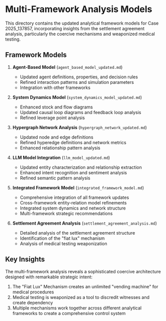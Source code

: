 # Multi-Framework Analysis Models

This directory contains the updated analytical framework models for Case 2025_137857, incorporating insights from the settlement agreement analysis, particularly the coercive mechanisms and weaponized medical testing.

## Framework Models

1. **Agent-Based Model** (`agent_based_model_updated.md`)
   - Updated agent definitions, properties, and decision rules
   - Refined interaction patterns and simulation parameters
   - Integration with other frameworks

2. **System Dynamics Model** (`system_dynamics_model_updated.md`)
   - Enhanced stock and flow diagrams
   - Updated causal loop diagrams and feedback loop analysis
   - Refined leverage point analysis

3. **Hypergraph Network Analysis** (`hypergraph_network_updated.md`)
   - Updated node and edge definitions
   - Refined hyperedge definitions and network metrics
   - Enhanced relationship pattern analysis

4. **LLM Model Integration** (`llm_model_updated.md`)
   - Updated entity characterization and relationship extraction
   - Enhanced intent recognition and sentiment analysis
   - Refined semantic pattern analysis

5. **Integrated Framework Model** (`integrated_framework_model.md`)
   - Comprehensive integration of all framework updates
   - Cross-framework entity-relation model refinements
   - Integrated system dynamics and network structure
   - Multi-framework strategic recommendations

6. **Settlement Agreement Analysis** (`settlement_agreement_analysis.md`)
   - Detailed analysis of the settlement agreement structure
   - Identification of the "fiat lux" mechanism
   - Analysis of medical testing weaponization

## Key Insights

The multi-framework analysis reveals a sophisticated coercive architecture designed with remarkable strategic intent:

1. The "Fiat Lux" Mechanism creates an unlimited "vending machine" for medical procedures
2. Medical testing is weaponized as a tool to discredit witnesses and create dependency
3. Multiple mechanisms work together across different analytical frameworks to create a comprehensive control system
